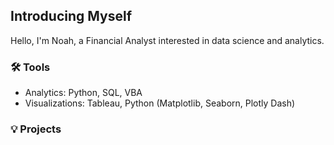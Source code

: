 ## Introducing Myself

Hello, I'm Noah, a Financial Analyst interested in data science and analytics.

### 🛠 Tools
- Analytics: Python, SQL, VBA
- Visualizations: Tableau, Python (Matplotlib, Seaborn, Plotly Dash)

### 💡 Projects



<!--
**noahkims/noahkims** is a ✨ _special_ ✨ repository because its `README.md` (this file) appears on your GitHub profile.

Here are some ideas to get you started:

- 🔭 I’m currently working on ...
- 🌱 I’m currently learning ...
- 👯 I’m looking to collaborate on ...
- 🤔 I’m looking for help with ...
- 💬 Ask me about ...
- 📫 How to reach me: ...
- 😄 Pronouns: ...
- ⚡ Fun fact: ...
-->
